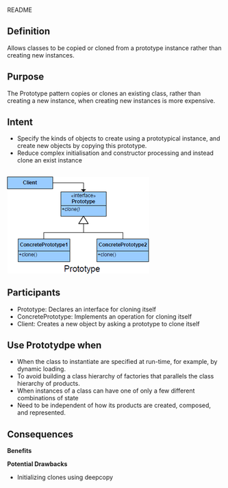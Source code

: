 README

## Definition ##

Allows classes to be copied or cloned from a prototype instance rather than creating new instances.

## Purpose ##

The Prototype pattern copies or clones an existing class, rather than creating
a new instance, when creating new instances is more expensive.

## Intent ##

*	Specify the kinds of objects to create using a prototypical instance, and create new objects by copying this prototype.
*	Reduce complex initialisation and constructor processing and instead clone an exist instance

##

![alt text](./Images/Prototype-1.md.png "Prototype")

## Participants ##

+ Prototype: Declares an interface for cloning itself
+ ConcretePrototype: Implements an operation for cloning itself
+ Client: Creates a new object by asking a prototype to clone itself

## Use Prototydpe when ##

+ When the class to instantiate are specified at run-time, for example, by dynamic loading.
+ To avoid building a class hierarchy of factories that parallels the class hierarchy of products.
+ When instances of a class can have one of only a few different combinations of state
+ Need to be independent of how its products are created, composed, and
represented.

## Consequences ##

**Benefits**

**Potential Drawbacks**

+ Initializing clones using deepcopy

